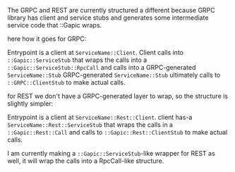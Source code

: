 The GRPC and REST are currently structured a different because GRPC library has client and service stubs and generates some intermediate service code that ::Gapic wraps.

here how it goes for GRPC:

Entrypoint is a client at `ServiceName::Client`.
Client calls into `::Gapic::ServiceStub` that wraps the calls into a `::Gapic::ServiceStub::RpcCall` and calls into a GRPC-generated `ServiceName::Stub`
GRPC-generated `ServiceName::Stub` ultimately calls to `::GRPC::ClientStub` to make actual calls.

for REST we don't have a GRPC-generated layer to wrap, so the structure is slightly simpler:

Entrypoint is a client at `ServiceName::Rest::Client`.
client has-a `ServiceName::Rest::ServiceStub` that wraps the calls in a `::Gapic::Rest::Call` and calls to `::Gapic::Rest::ClientStub` to make actual calls.

I am currently making a `::Gapic::ServiceStub`-like wrapper for REST as well, it will wrap the calls into a RpcCall-like structure.
